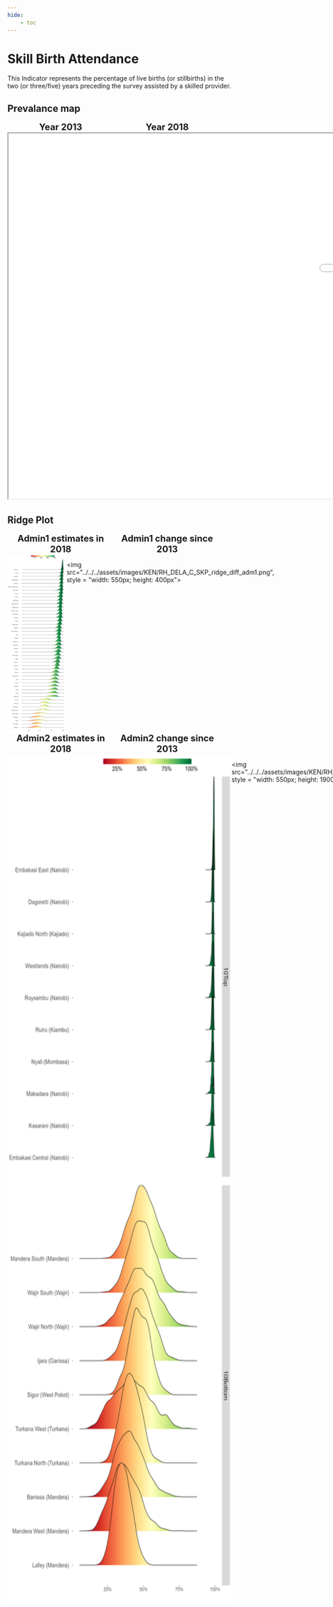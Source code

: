 ```yaml
---
hide:
    - toc
---
```

# Skill Birth Attendance

This Indicator represents the percentage of live births (or stillbirths) in the two (or three/five) years preceding the survey assisted by a skilled provider.

## Prevalance map

<div style="width: 95%; display:grid; grid-template-columns: repeat(2, 1fr); gap: 0px; text-align:center; font-weight:bold;x">
  <div style="font-size: 20px">Year 2013</div>
  <div style="font-size: 20px">Year 2018</div>
</div>

<iframe src="../../../assets/images/KEN/RH_DELA_C_SKP_detail.html" style = "width: 2000px; height: 820px"></iframe>

## Ridge Plot

<div style="width: 95%; display:grid; grid-template-columns: repeat(2, 1fr); gap: 0px; text-align:center; font-weight:bold;x">
  <div style="font-size: 20px">Admin1 estimates in 2018</div>
  <div style="font-size: 20px">Admin1 change since 2013</div>
</div>

<div style="display: flex">
<img src="../../../assets/images/KEN/RH_DELA_C_SKP_ridge_adm1.png", style = "width: 550px; height: 400px">

<img src="../../../assets/images/KEN/RH_DELA_C_SKP_ridge_diff_adm1.png", style = "width: 550px; height: 400px">

</div>
<div> </div>
<div> </div>
<div> </div>
<div> </div>
<div> </div>
<div> </div>
<div> </div>
<div> </div>

<div style="width: 95%; display:grid; grid-template-columns: repeat(2, 1fr); gap: 0px; text-align:center; font-weight:bold;x">
  <div style="font-size: 20px">Admin2 estimates in 2018</div>
  <div style="font-size: 20px">Admin2 change since 2013</div>
</div>

<div style="display: flex">
<img src="../../../assets/images/KEN/RH_DELA_C_SKP_ridge_adm2.png", style = "width: 550px; height: 1900px">

<img src="../../../assets/images/KEN/RH_DELA_C_SKP_ridge_diff_adm2.png", style = "width: 550px; height: 1900px">

</div>